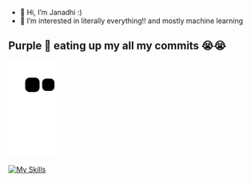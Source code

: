- 👋 Hi, I’m Janadhi :)
- 👀 I’m interested in literally everything!! and mostly machine learning

## Purple 🐍 eating up my all my commits 😭😭
![snake gif](https://github.com/Janadhi14/Janadhi14/blob/output/github-contribution-grid-snake.svg)



[![My Skills](https://skillicons.dev/icons?i=java,py,c,cplusplus,gitlab,,linux,html,css,wasm)](https://skillicons.dev)
